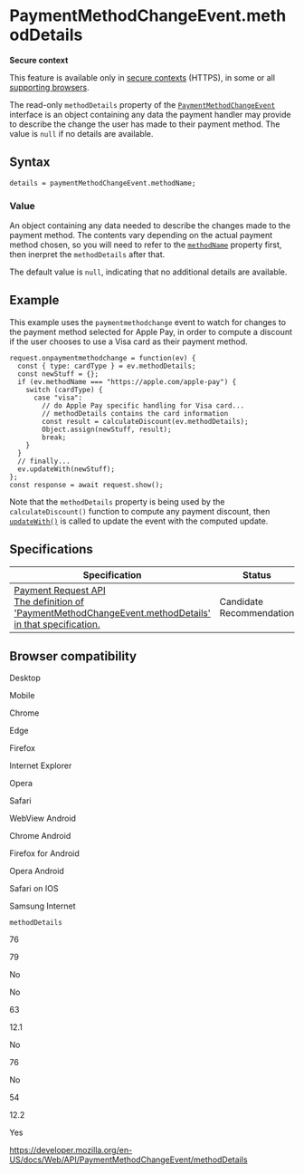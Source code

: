 # PaymentMethodChangeEvent.methodDetails

**Secure context**

This feature is available only in [secure contexts](https://developer.mozilla.org/en-US/docs/Web/Security/Secure_Contexts) (HTTPS), in some or all [supporting browsers](#browser_compatibility).

The read-only `methodDetails` property of the [`PaymentMethodChangeEvent`](../paymentmethodchangeevent) interface is an object containing any data the payment handler may provide to describe the change the user has made to their payment method. The value is `null` if no details are available.

## Syntax

    details = paymentMethodChangeEvent.methodName;

### Value

An object containing any data needed to describe the changes made to the payment method. The contents vary depending on the actual payment method chosen, so you will need to refer to the [`methodName`](methodname) property first, then inerpret the `methodDetails` after that.

The default value is `null`, indicating that no additional details are available.

## Example

This example uses the `paymentmethodchange` event to watch for changes to the payment method selected for Apple Pay, in order to compute a discount if the user chooses to use a Visa card as their payment method.

    request.onpaymentmethodchange = function(ev) {
      const { type: cardType } = ev.methodDetails;
      const newStuff = {};
      if (ev.methodName === "https://apple.com/apple-pay") {
        switch (cardType) {
          case "visa":
            // do Apple Pay specific handling for Visa card...
            // methodDetails contains the card information
            const result = calculateDiscount(ev.methodDetails);
            Object.assign(newStuff, result);
            break;
        }
      }
      // finally...
      ev.updateWith(newStuff);
    };
    const response = await request.show();

Note that the `methodDetails` property is being used by the `calculateDiscount()` function to compute any payment discount, then [`updateWith()`](../paymentrequestupdateevent/updatewith) is called to update the event with the computed update.

## Specifications

<table><thead><tr class="header"><th>Specification</th><th>Status</th><th>Comment</th></tr></thead><tbody><tr class="odd"><td><a href="https://w3c.github.io/payment-request/#dom-paymentmethodchangeevent-methoddetails">Payment Request API<br />
<span class="small">The definition of 'PaymentMethodChangeEvent.methodDetails' in that specification.</span></a></td><td><span class="spec-cr">Candidate Recommendation</span></td><td>Initial definition.</td></tr></tbody></table>

## Browser compatibility

Desktop

Mobile

Chrome

Edge

Firefox

Internet Explorer

Opera

Safari

WebView Android

Chrome Android

Firefox for Android

Opera Android

Safari on IOS

Samsung Internet

`methodDetails`

76

79

No

No

63

12.1

No

76

No

54

12.2

Yes

<a href="https://developer.mozilla.org/en-US/docs/Web/API/PaymentMethodChangeEvent/methodDetails" class="_attribution-link">https://developer.mozilla.org/en-US/docs/Web/API/PaymentMethodChangeEvent/methodDetails</a>
